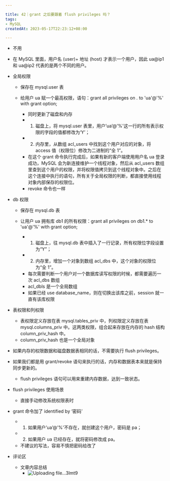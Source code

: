 ```yaml
---

title: 42｜grant 之后要跟着 flush privileges 吗？
tags:
- MySQL
createdAt: 2023-05-17T22:23:12+08:00

---
```


- 不用
- 在 MySQL 里面，用户名 (user)+ 地址 (host) 才表示一个用户，因此 ua@ip1 和 ua@ip2 代表的是两个不同的用户。
- 全局权限

  - 保存在 mysql.user 表
  - 给用户 ua 赋一个最高权限，语句：grant all privileges on *.* to 'ua'@'%' with grant option;

    - 同时更新了磁盘和内存
    - 1. 磁盘上，将 mysql.user 表里，用户’ua’@’%'这一行的所有表示权限的字段的值都修改为‘Y’；
    - 2. 内存里，从数组 acl_users 中找到这个用户对应的对象，将 access 值（权限位）修改为二进制的“全 1”。
    - 在这个 grant 命令执行完成后，如果有新的客户端使用用户名 ua 登录成功，MySQL 会为新连接维护一个线程对象，然后从 acl_users 数组里查到这个用户的权限，并将权限值拷贝到这个线程对象中。之后在这个连接中执行的语句，所有关于全局权限的判断，都直接使用线程对象内部保存的权限位。
    - revoke 命令也一样

- db 权限

  - 保存在 mysql.db 表
  - 让用户 ua 拥有库 db1 的所有权限：grant all privileges on db1.* to 'ua'@'%' with grant option;

    - 1. 磁盘上，往 mysql.db 表中插入了一行记录，所有权限位字段设置为“Y”；
    - 2. 内存里，增加一个对象到数组 acl_dbs 中，这个对象的权限位为“全 1”。
    - 每次需要判断一个用户对一个数据库读写权限的时候，都需要遍历一次 acl_dbs 数组
    - acl_dbls 是一个全局数组
    - 如果已经 use database_name，则在切换出该库之前，session 就一直有该库权限

- 表权限和列权限

  - 表权限定义存放在表 mysql.tables_priv 中，列权限定义存放在表 mysql.columns_priv 中。这两类权限，组合起来存放在内存的 hash 结构 column_priv_hash 中。
  - column_priv_hash 也是一个全局对象

- 如果内存的权限数据和磁盘数据表相同的话，不需要执行 flush privileges。
- 如果我们都是用 grant/revoke 语句来执行的话，内存和数据表本来就是保持同步更新的。

  - flush privileges 语句可以用来重建内存数据，达到一致状态。

- flush privileges 使用场景

  - 直接手动修改系统权限表时

- grant 命令加了 identified by ‘密码’

  - 1. 如果用户’ua’@’%'不存在，就创建这个用户，密码是 pa；
  - 2. 如果用户 ua 已经存在，就将密码修改成 pa。
  - 不建议的写法，容易不慎把密码给改了

- 评论区

  - 文章内容总结
    - ![Uploading file...3lmt9]()
